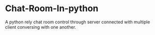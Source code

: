 # Chat-Room-In-python
A python rely chat room control through server connected with multiple client conversing with one another.
